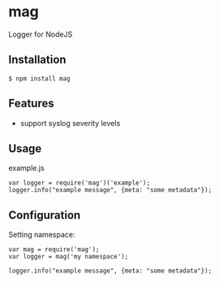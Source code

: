 # mag

Logger for NodeJS

## Installation

```
$ npm install mag
```

## Features

* support syslog severity levels

## Usage

example.js
```
var logger = require('mag')('example');
logger.info("example message", {meta: "some metadata"});
```

## Configuration

Setting namespace:
```
var mag = require('mag');
var logger = mag('my namespace');

logger.info("example message", {meta: "some metadata"});
```
